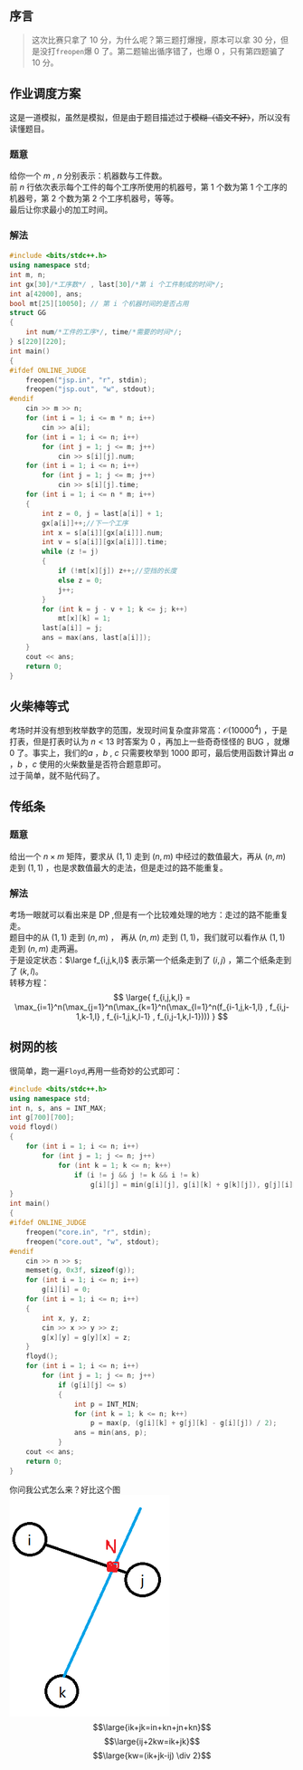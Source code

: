 ## 序言
>这次比赛只拿了 $10$ 分，为什么呢？第三题打爆搜，原本可以拿 $30$ 分，但是没打`freopen`爆 $0$ 了。第二题输出循序错了，也爆 $0$ ，只有第四题骗了 $10$ 分。

## 作业调度方案
这是一道模拟，虽然是模拟，但是由于题目描述过于~~模糊（语文不好）~~，所以没有读懂题目。
### 题意
给你一个 $m$ , $n$ 分别表示：机器数与工件数。   
前 $n$ 行依次表示每个工件的每个工序所使用的机器号，第 $1$ 个数为第 $1$ 个工序的机器号，第 $2$ 个数为第 $2$ 个工序机器号，等等。   
最后让你求最小的加工时间。
### 解法
```cpp
#include <bits/stdc++.h>
using namespace std;
int m, n;
int gx[30]/*工序数*/ , last[30]/*第 i 个工件制成的时间*/; 
int a[42000], ans;
bool mt[25][10050]; // 第 i 个机器时间的是否占用
struct GG
{
    int num/*工件的工序*/, time/*需要的时间*/;
} s[220][220];
int main()
{
#ifdef ONLINE_JUDGE
    freopen("jsp.in", "r", stdin);
    freopen("jsp.out", "w", stdout);
#endif
    cin >> m >> n;
    for (int i = 1; i <= m * n; i++)
        cin >> a[i];
    for (int i = 1; i <= n; i++)
        for (int j = 1; j <= m; j++)
            cin >> s[i][j].num;
    for (int i = 1; i <= n; i++)
        for (int j = 1; j <= m; j++)
            cin >> s[i][j].time;
    for (int i = 1; i <= n * m; i++)
    {
        int z = 0, j = last[a[i]] + 1;
        gx[a[i]]++;//下一个工序
        int x = s[a[i]][gx[a[i]]].num;
        int v = s[a[i]][gx[a[i]]].time;
        while (z != j)
        {
            if (!mt[x][j]) z++;//空挡的长度
            else z = 0;
            j++;
        }
        for (int k = j - v + 1; k <= j; k++)
            mt[x][k] = 1;
        last[a[i]] = j;
        ans = max(ans, last[a[i]]);
    }
    cout << ans;
    return 0;
}
```

## 火柴棒等式
考场时并没有想到枚举数字的范围，发现时间复杂度非常高：$\mathcal {O(10000^4)}$ ，于是打表，但是打表时认为 $n < 13$ 时答案为 $0$ ，再加上一些奇奇怪怪的 $\textrm {BUG}$ ，就爆 $0$ 了。事实上，我们的$a$ ，$b$ , $c$ 只需要枚举到 $1000$ 即可，最后使用函数计算出 $a$ ，$b$ ，$c$ 使用的火柴数量是否符合题意即可。   
过于简单，就不贴代码了。
## 	传纸条
### 题意
给出一个 $n \times m$ 矩阵，要求从 $(1,1)$ 走到 $(n,m)$ 中经过的数值最大，再从 $(n,m)$ 走到 $(1,1)$ ，也是求数值最大的走法，但是走过的路不能重复。   
### 解法
考场一眼就可以看出来是 $\textrm {DP}$ ,但是有一个比较难处理的地方：走过的路不能重复走。    
题目中的从 $(1,1)$ 走到 $(n,m)$ ， 再从 $(n,m)$ 走到 $(1,1)$，我们就可以看作从 $(1,1)$ 走到 $(n,m)$ 走两遍。    
于是设定状态：$\large f_{i,j,k,l}$ 表示第一个纸条走到了 $(i,j)$ ，第二个纸条走到了 $(k,l)$。   
转移方程：
$$
\large{
f_{i,j,k,l} = \max_{i=1}^n(\max_{j=1}^n(\max_{k=1}^n(\max_{l=1}^n(f_{i-1,j,k-1,l} , f_{i,j-1,k-1,l} , f_{i-1,j,k,l-1} , f_{i,j-1,k,l-1})))
}
$$

## 树网的核
很简单，跑一遍`Floyd`,再用一些奇妙的公式即可：
```cpp
#include <bits/stdc++.h>
using namespace std;
int n, s, ans = INT_MAX;
int g[700][700];
void floyd()
{
    for (int i = 1; i <= n; i++)
        for (int j = 1; j <= n; j++)
            for (int k = 1; k <= n; k++)
                if (i != j && j != k && i != k)
                    g[i][j] = min(g[i][j], g[i][k] + g[k][j]), g[j][i] = g[i][j];
}
int main()
{
#ifdef ONLINE_JUDGE
    freopen("core.in", "r", stdin);
    freopen("core.out", "w", stdout);
#endif
    cin >> n >> s;
    memset(g, 0x3f, sizeof(g));
    for (int i = 1; i <= n; i++)
        g[i][i] = 0;
    for (int i = 1; i <= n; i++)
    {
        int x, y, z;
        cin >> x >> y >> z;
        g[x][y] = g[y][x] = z;
    }
    floyd();
    for (int i = 1; i <= n; i++)
        for (int j = 1; j <= n; j++)
            if (g[i][j] <= s)
            {
                int p = INT_MIN;
                for (int k = 1; k <= n; k++)
                    p = max(p, (g[i][k] + g[j][k] - g[i][j]) / 2);
                ans = min(ans, p);
            }
    cout << ans;
    return 0;
}
```
你问我公式怎么来？好比这个图    
![alt text](image.png)
$$\large{ik+jk=in+kn+jn+kn}$$
$$\large{ij+2kw=ik+jk}$$
$$\large{kw=(ik+jk-ij) \div 2}$$